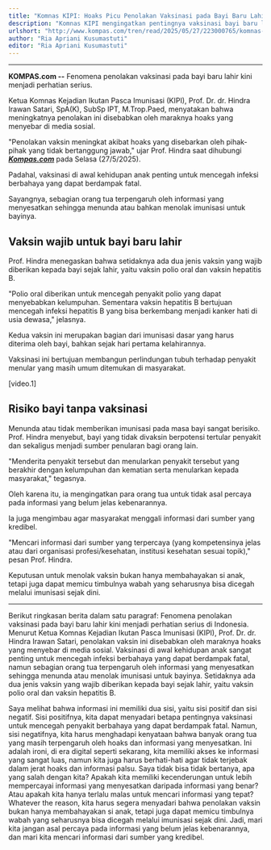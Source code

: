 ```yaml
---
title: "Komnas KIPI: Hoaks Picu Penolakan Vaksinasi pada Bayi Baru Lahir"
description: "Komnas KIPI mengingatkan pentingnya vaksinasi bayi baru lahir untuk cegah penyakit serius, di tengah maraknya hoaks yang menyesatkan orang tua."
urlshort: "http://www.kompas.com/tren/read/2025/05/27/223000765/komnas-kipi--hoaks-picu-penolakan-vaksinasi-pad"
author: "Ria Apriani Kusumastuti"
editor: "Ria Apriani Kusumastuti"
---
```


---

**KOMPAS.com --** Fenomena penolakan vaksinasi pada bayi baru lahir kini menjadi perhatian serius.

Ketua Komnas Kejadian Ikutan Pasca Imunisasi (KIPI), Prof. Dr. dr. Hindra Irawan Satari, SpA(K), SubSp IPT, M.Trop.Paed, menyatakan bahwa meningkatnya penolakan ini disebabkan oleh maraknya hoaks yang menyebar di media sosial.

\"Penolakan vaksin meningkat akibat hoaks yang disebarkan oleh pihak-pihak yang tidak bertanggung jawab,\" ujar Prof. Hindra saat dihubungi [***Kompas.com***](https://www.kompas.com/) pada Selasa (27/5/2025).

Padahal, vaksinasi di awal kehidupan anak penting untuk mencegah infeksi berbahaya yang dapat berdampak fatal.

Sayangnya, sebagian orang tua terpengaruh oleh informasi yang menyesatkan sehingga menunda atau bahkan menolak imunisasi untuk bayinya.

## Vaksin wajib untuk bayi baru lahir

Prof. Hindra menegaskan bahwa setidaknya ada dua jenis vaksin yang wajib diberikan kepada bayi sejak lahir, yaitu vaksin polio oral dan vaksin hepatitis B.

\"Polio oral diberikan untuk mencegah penyakit polio yang dapat menyebabkan kelumpuhan. Sementara vaksin hepatitis B bertujuan mencegah infeksi hepatitis B yang bisa berkembang menjadi kanker hati di usia dewasa,\" jelasnya.

Kedua vaksin ini merupakan bagian dari imunisasi dasar yang harus diterima oleh bayi, bahkan sejak hari pertama kelahirannya.

Vaksinasi ini bertujuan membangun perlindungan tubuh terhadap penyakit menular yang masih umum ditemukan di masyarakat.

\[video.1\]

## Risiko bayi tanpa vaksinasi

Menunda atau tidak memberikan imunisasi pada masa bayi sangat berisiko. Prof. Hindra menyebut, bayi yang tidak divaksin berpotensi tertular penyakit dan sekaligus menjadi sumber penularan bagi orang lain.

"Menderita penyakit tersebut dan menularkan penyakit tersebut yang berakhir dengan kelumpuhan dan kematian serta menularkan kepada masyarakat," tegasnya.

Oleh karena itu, ia mengingatkan para orang tua untuk tidak asal percaya pada informasi yang belum jelas kebenarannya.

Ia juga mengimbau agar masyarakat menggali informasi dari sumber yang kredibel.

"Mencari informasi dari sumber yang terpercaya (yang kompetensinya jelas atau dari organisasi profesi/kesehatan, institusi kesehatan sesuai topik)," pesan Prof. Hindra.

Keputusan untuk menolak vaksin bukan hanya membahayakan si anak, tetapi juga dapat memicu timbulnya wabah yang seharusnya bisa dicegah melalui imunisasi sejak dini.

---
Berikut ringkasan berita dalam satu paragraf: Fenomena penolakan vaksinasi pada bayi baru lahir kini menjadi perhatian serius di Indonesia. Menurut Ketua Komnas Kejadian Ikutan Pasca Imunisasi (KIPI), Prof. Dr. dr. Hindra Irawan Satari, penolakan vaksin ini disebabkan oleh maraknya hoaks yang menyebar di media sosial. Vaksinasi di awal kehidupan anak sangat penting untuk mencegah infeksi berbahaya yang dapat berdampak fatal, namun sebagian orang tua terpengaruh oleh informasi yang menyesatkan sehingga menunda atau menolak imunisasi untuk bayinya. Setidaknya ada dua jenis vaksin yang wajib diberikan kepada bayi sejak lahir, yaitu vaksin polio oral dan vaksin hepatitis B.

Saya melihat bahwa informasi ini memiliki dua sisi, yaitu sisi positif dan sisi negatif. Sisi positifnya, kita dapat menyadari betapa pentingnya vaksinasi untuk mencegah penyakit berbahaya yang dapat berdampak fatal. Namun, sisi negatifnya, kita harus menghadapi kenyataan bahwa banyak orang tua yang masih terpengaruh oleh hoaks dan informasi yang menyesatkan. Ini adalah ironi, di era digital seperti sekarang, kita memiliki akses ke informasi yang sangat luas, namun kita juga harus berhati-hati agar tidak terjebak dalam jerat hoaks dan informasi palsu. Saya tidak bisa tidak bertanya, apa yang salah dengan kita? Apakah kita memiliki kecenderungan untuk lebih mempercayai informasi yang menyesatkan daripada informasi yang benar? Atau apakah kita hanya terlalu malas untuk mencari informasi yang tepat? Whatever the reason, kita harus segera menyadari bahwa penolakan vaksin bukan hanya membahayakan si anak, tetapi juga dapat memicu timbulnya wabah yang seharusnya bisa dicegah melalui imunisasi sejak dini. Jadi, mari kita jangan asal percaya pada informasi yang belum jelas kebenarannya, dan mari kita mencari informasi dari sumber yang kredibel.
